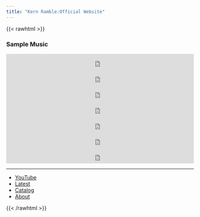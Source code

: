 ```yaml
---
title: "Kern Ramble:Official Website"
---
```

<script type="application/ld+json">
{
  "@context": "http://schema.org",
  "@type": "MusicGroup",
  "url": "http://www.kernramble.com"
}
</script>

{{< rawhtml >}}
<div class="flex flex-col md:flex-row">

  <div class="flex-none md:flex-1 w-100">
  <h3 id="sample" class="pb-6">Sample Music</h3>


<iframe style="border: 0; width: 100%; height: 42px;" src="https://bandcamp.com/EmbeddedPlayer/album=2286290116/size=small/bgcol=ffffff/linkcol=0687f5/track=2941468749/transparent=true/" seamless><a href="https://kernramble.bandcamp.com/album/2023-live-recordings">2023 - Live Recordings by Kern Ramble</a></iframe>

<br/>

<iframe style="border: 0; width: 100%; height: 42px;" src="https://bandcamp.com/EmbeddedPlayer/album=2286290116/size=small/bgcol=ffffff/linkcol=0687f5/track=2000171551/transparent=true/" seamless><a href="https://kernramble.bandcamp.com/album/2023-live-recordings">2023 - Live Recordings by Kern Ramble</a></iframe>
<br/>

<iframe style="border: 0; width: 100%; height: 42px;" src="https://bandcamp.com/EmbeddedPlayer/album=2286290116/size=small/bgcol=ffffff/linkcol=0687f5/track=1644465010/transparent=true/" seamless><a href="https://kernramble.bandcamp.com/album/2023-live-recordings">2023 - Live Recordings by Kern Ramble</a></iframe>

  <br/>

<iframe style="border: 0; width: 100%; height: 42px;" src="https://bandcamp.com/EmbeddedPlayer/album=2286290116/size=small/bgcol=ffffff/linkcol=0687f5/track=648919172/transparent=true/" seamless><a href="https://kernramble.bandcamp.com/album/2023-live-recordings">2023 - Live Recordings by Kern Ramble</a></iframe>

<br/>

<iframe style="border: 0; width: 100%; height: 42px;" src="https://bandcamp.com/EmbeddedPlayer/album=2286290116/size=small/bgcol=ffffff/linkcol=0687f5/track=3499936271/transparent=true/" seamless><a href="https://kernramble.bandcamp.com/album/2023-live-recordings">2023 - Live Recordings by Kern Ramble</a></iframe>

<br/>
<iframe style="border: 0; width: 100%; height: 42px;" src="https://bandcamp.com/EmbeddedPlayer/album=2286290116/size=small/bgcol=ffffff/linkcol=0687f5/track=3863944721/transparent=true/" seamless><a href="https://kernramble.bandcamp.com/album/2023-live-recordings">2023 - Live Recordings by Kern Ramble</a></iframe>
<br/>
<iframe style="border: 0; width: 100%; height: 42px;" src="https://bandcamp.com/EmbeddedPlayer/album=2286290116/size=small/bgcol=ffffff/linkcol=0687f5/track=1585122892/transparent=true/" seamless><a href="https://kernramble.bandcamp.com/album/2023-live-recordings">2023 - Live Recordings by Kern Ramble</a></iframe>
<br/>


  </div>

</div>

<hr/>

<div class="flex w-100">
  <ul class="flex flex-row space-x-4">       
      <li id="youtube">
        <a class="hover:bg-slate-200" href="/youtube/" alt="YouTube">YouTube</a>
      </li>
      <li id="latest">
        <a class="hover:bg-slate-200" href="/latest" alt="Latest">Latest</a>
      </li>
      <li id="catalog">
        <a class="hover:bg-slate-200" href="/catalog/" alt="Catalog">Catalog</a>
      </li>
      <li id="about">
        <a class="hover:bg-slate-200" href="/about/" alt="About">About</a>
      </li>
  </ul>
</div>

{{< /rawhtml >}}

